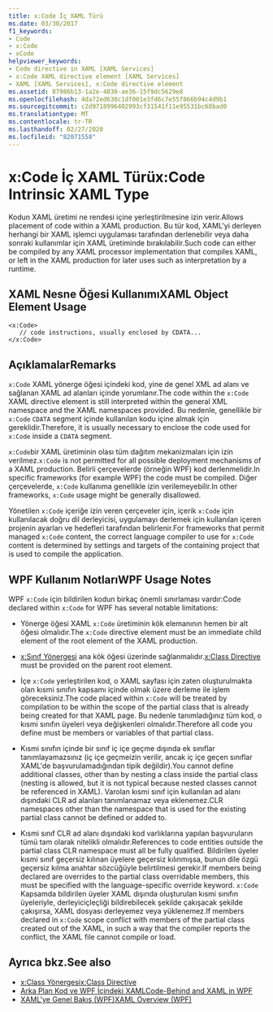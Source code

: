 ```yaml
---
title: x:Code İç XAML Türü
ms.date: 03/30/2017
f1_keywords:
- Code
- x:Code
- xCode
helpviewer_keywords:
- Code directive in XAML [XAML Services]
- x:Code XAML directive element [XAML Services]
- XAML [XAML Services], x:Code directive element
ms.assetid: 87986b13-1a2e-4830-ae36-15f9dc5629e8
ms.openlocfilehash: 4da72ed630c1df001e3fd6c7e55f866b94c4d9b1
ms.sourcegitcommit: c2d9718996402993cf31541f11e95531bc68bad0
ms.translationtype: MT
ms.contentlocale: tr-TR
ms.lasthandoff: 02/27/2020
ms.locfileid: "82071558"
---
```

# <a name="xcode-intrinsic-xaml-type"></a><span data-ttu-id="422ba-102">x:Code İç XAML Türü</span><span class="sxs-lookup"><span data-stu-id="422ba-102">x:Code Intrinsic XAML Type</span></span>
<span data-ttu-id="422ba-103">Kodun XAML üretimi ne rendesi içine yerleştirilmesine izin verir.</span><span class="sxs-lookup"><span data-stu-id="422ba-103">Allows placement of code within a XAML production.</span></span> <span data-ttu-id="422ba-104">Bu tür kod, XAML'yi derleyen herhangi bir XAML işlemci uygulaması tarafından derlenebilir veya daha sonraki kullanımlar için XAML üretiminde bırakılabilir.</span><span class="sxs-lookup"><span data-stu-id="422ba-104">Such code can either be compiled by any XAML processor implementation that compiles XAML, or left in the XAML production for later uses such as interpretation by a runtime.</span></span>

## <a name="xaml-object-element-usage"></a><span data-ttu-id="422ba-105">XAML Nesne Öğesi Kullanımı</span><span class="sxs-lookup"><span data-stu-id="422ba-105">XAML Object Element Usage</span></span>

```xaml
<x:Code>
   // code instructions, usually enclosed by CDATA...
</x:Code>
```

## <a name="remarks"></a><span data-ttu-id="422ba-106">Açıklamalar</span><span class="sxs-lookup"><span data-stu-id="422ba-106">Remarks</span></span>

<span data-ttu-id="422ba-107">`x:Code` XAML yönerge öğesi içindeki kod, yine de genel XML ad alanı ve sağlanan XAML ad alanları içinde yorumlanır.</span><span class="sxs-lookup"><span data-stu-id="422ba-107">The code within the `x:Code` XAML directive element is still interpreted within the general XML namespace and the XAML namespaces provided.</span></span> <span data-ttu-id="422ba-108">Bu nedenle, genellikle bir `x:Code` `CDATA` segment içinde kullanılan kodu içine almak için gereklidir.</span><span class="sxs-lookup"><span data-stu-id="422ba-108">Therefore, it is usually necessary to enclose the code used for `x:Code` inside a `CDATA` segment.</span></span>

<span data-ttu-id="422ba-109">`x:Code`bir XAML üretiminin olası tüm dağıtım mekanizmaları için izin verilmez.</span><span class="sxs-lookup"><span data-stu-id="422ba-109">`x:Code` is not permitted for all possible deployment mechanisms of a XAML production.</span></span> <span data-ttu-id="422ba-110">Belirli çerçevelerde (örneğin WPF) kod derlenmelidir.</span><span class="sxs-lookup"><span data-stu-id="422ba-110">In specific frameworks (for example WPF) the code must be compiled.</span></span> <span data-ttu-id="422ba-111">Diğer çerçevelerde, `x:Code` kullanıma genellikle izin verilemeyebilir.</span><span class="sxs-lookup"><span data-stu-id="422ba-111">In other frameworks, `x:Code` usage might be generally disallowed.</span></span>

<span data-ttu-id="422ba-112">Yönetilen `x:Code` içeriğe izin veren çerçeveler için, içerik `x:Code` için kullanılacak doğru dil derleyicisi, uygulamayı derlemek için kullanılan içeren projenin ayarları ve hedefleri tarafından belirlenir.</span><span class="sxs-lookup"><span data-stu-id="422ba-112">For frameworks that permit managed `x:Code` content, the correct language compiler to use for `x:Code` content is determined by settings and targets of the containing project that is used to compile the application.</span></span>

## <a name="wpf-usage-notes"></a><span data-ttu-id="422ba-113">WPF Kullanım Notları</span><span class="sxs-lookup"><span data-stu-id="422ba-113">WPF Usage Notes</span></span>

<span data-ttu-id="422ba-114">WPF `x:Code` için bildirilen kodun birkaç önemli sınırlaması vardır:</span><span class="sxs-lookup"><span data-stu-id="422ba-114">Code declared within `x:Code` for WPF has several notable limitations:</span></span>

- <span data-ttu-id="422ba-115">Yönerge öğesi XAML `x:Code` üretiminin kök elemanının hemen bir alt öğesi olmalıdır.</span><span class="sxs-lookup"><span data-stu-id="422ba-115">The `x:Code` directive element must be an immediate child element of the root element of the XAML production.</span></span>

- <span data-ttu-id="422ba-116">[x:Sınıf Yönergesi](xclass-directive.md) ana kök öğesi üzerinde sağlanmalıdır.</span><span class="sxs-lookup"><span data-stu-id="422ba-116">[x:Class Directive](xclass-directive.md) must be provided on the parent root element.</span></span>

- <span data-ttu-id="422ba-117">İçe `x:Code` yerleştirilen kod, o XAML sayfası için zaten oluşturulmakta olan kısmi sınıfın kapsamı içinde olmak üzere derleme ile işlem göreceksiniz.</span><span class="sxs-lookup"><span data-stu-id="422ba-117">The code placed within `x:Code` will be treated by compilation to be within the scope of the partial class that is already being created for that XAML page.</span></span> <span data-ttu-id="422ba-118">Bu nedenle tanımladığınız tüm kod, o kısmi sınıfın üyeleri veya değişkenleri olmalıdır.</span><span class="sxs-lookup"><span data-stu-id="422ba-118">Therefore all code you define must be members or variables of that partial class.</span></span>

- <span data-ttu-id="422ba-119">Kısmi sınıfın içinde bir sınıf iç içe geçme dışında ek sınıflar tanımlayamazsınız (iç içe geçmeizin verilir, ancak iç içe geçen sınıflar XAML'de başvurulamadığından tipik değildir).</span><span class="sxs-lookup"><span data-stu-id="422ba-119">You cannot define additional classes, other than by nesting a class inside the partial class (nesting is allowed, but it is not typical because nested classes cannot be referenced in XAML).</span></span> <span data-ttu-id="422ba-120">Varolan kısmi sınıf için kullanılan ad alanı dışındaki CLR ad alanları tanımlanamaz veya eklenemez.</span><span class="sxs-lookup"><span data-stu-id="422ba-120">CLR namespaces other than the namespace that is used for the existing partial class cannot be defined or added to.</span></span>

- <span data-ttu-id="422ba-121">Kısmi sınıf CLR ad alanı dışındaki kod varlıklarına yapılan başvuruların tümü tam olarak nitelikli olmalıdır.</span><span class="sxs-lookup"><span data-stu-id="422ba-121">References to code entities outside the partial class CLR namespace must all be fully qualified.</span></span> <span data-ttu-id="422ba-122">Bildirilen üyeler kısmi sınıf geçersiz kılınan üyelere geçersiz kılınmışsa, bunun dile özgü geçersiz kılma anahtar sözcüğüyle belirtilmesi gerekir.</span><span class="sxs-lookup"><span data-stu-id="422ba-122">If members being declared are overrides to the partial class overridable members, this must be specified with the language-specific override keyword.</span></span> <span data-ttu-id="422ba-123">`x:Code` Kapsamda bildirilen üyeler XAML dışında oluşturulan kısmi sınıfın üyeleriyle, derleyiciçleçliği bildirebilecek şekilde çakışacak şekilde çakışırsa, XAML dosyası derleyemez veya yüklenemez.</span><span class="sxs-lookup"><span data-stu-id="422ba-123">If members declared in `x:Code` scope conflict with members of the partial class created out of the XAML, in such a way that the compiler reports the conflict, the XAML file cannot compile or load.</span></span>

## <a name="see-also"></a><span data-ttu-id="422ba-124">Ayrıca bkz.</span><span class="sxs-lookup"><span data-stu-id="422ba-124">See also</span></span>

- [<span data-ttu-id="422ba-125">x:Class Yönergesi</span><span class="sxs-lookup"><span data-stu-id="422ba-125">x:Class Directive</span></span>](xclass-directive.md)
- [<span data-ttu-id="422ba-126">Arka Plan Kod ve WPF İçindeki XAML</span><span class="sxs-lookup"><span data-stu-id="422ba-126">Code-Behind and XAML in WPF</span></span>](../../framework/wpf/advanced/code-behind-and-xaml-in-wpf.md)
- [<span data-ttu-id="422ba-127">XAML'ye Genel Bakış (WPF)</span><span class="sxs-lookup"><span data-stu-id="422ba-127">XAML Overview (WPF)</span></span>](../fundamentals/xaml.md)
